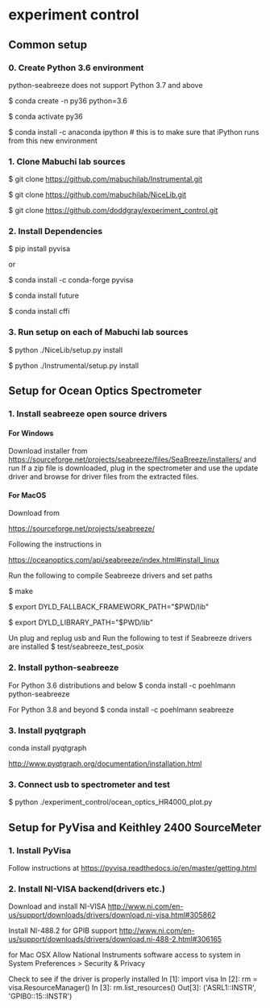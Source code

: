 # experiment control

## Common setup

### 0. Create Python 3.6 environment
python-seabreeze does not support Python 3.7 and above

$ conda create -n py36 python=3.6

$ conda activate py36

$ conda install -c anaconda ipython   # this is to make sure that iPython runs from this new environment

### 1. Clone Mabuchi lab sources

$ git clone https://github.com/mabuchilab/Instrumental.git

$ git clone https://github.com/mabuchilab/NiceLib.git

$ git clone https://github.com/doddgray/experiment_control.git

### 2. Install Dependencies

$ pip install pyvisa

or

$ conda install -c conda-forge pyvisa 

$ conda install future

$ conda install cffi

### 3. Run setup on each of Mabuchi lab sources

$  python ./NiceLib/setup.py install

$  python ./Instrumental/setup.py install
 
## Setup for Ocean Optics Spectrometer
### 1. Install seabreeze open source drivers
#### For Windows
Download installer from 
https://sourceforge.net/projects/seabreeze/files/SeaBreeze/installers/
and run
If a zip file is downloaded, plug in the spectrometer and use the update driver and browse for driver files from the extracted files.

#### For MacOS
Download from 

https://sourceforge.net/projects/seabreeze/

Following the instructions in 

https://oceanoptics.com/api/seabreeze/index.html#install_linux

Run the following to compile Seabreeze drivers and set paths

$ make 

$ export DYLD_FALLBACK_FRAMEWORK_PATH="$PWD/lib"

$ export DYLD_LIBRARY_PATH="$PWD/lib"

Un plug and replug usb and Run the following to test if Seabreeze drivers are installed
$  test/seabreeze_test_posix 

### 2. Install python-seabreeze
For Python 3.6 distributions and below
$ conda install -c poehlmann python-seabreeze

For Python 3.8 and beyond
$ conda install -c poehlmann seabreeze

### 3. Install pyqtgraph
conda install pyqtgraph

http://www.pyqtgraph.org/documentation/installation.html

### 3. Connect usb to spectrometer and test 
$ python ./experiment_control/ocean_optics_HR4000_plot.py


## Setup for PyVisa and Keithley 2400 SourceMeter

### 1. Install PyVisa
Follow instructions at https://pyvisa.readthedocs.io/en/master/getting.html

### 2. Install NI-VISA backend(drivers etc.)

Download and install NI-VISA
http://www.ni.com/en-us/support/downloads/drivers/download.ni-visa.html#305862

Install NI-488.2 for GPIB support
http://www.ni.com/en-us/support/downloads/drivers/download.ni-488-2.html#306165

for Mac OSX
Allow National Instruments software access to system in System Preferences > Security & Privacy

Check to see if the driver is properly installed
In [1]: import visa
In [2]: rm = visa.ResourceManager()
In [3]: rm.list_resources()
Out[3]: ('ASRL1::INSTR', 'GPIB0::15::INSTR')
